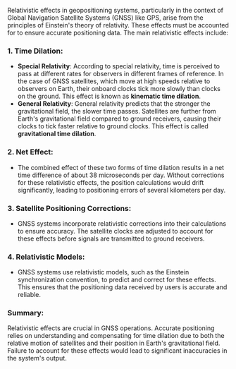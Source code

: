 Relativistic effects in geopositioning systems, particularly in the context of Global Navigation Satellite Systems (GNSS) like GPS, arise from the principles of Einstein's theory of relativity. These effects must be accounted for to ensure accurate positioning data. The main relativistic effects include:

### 1. **Time Dilation**:
   - **Special Relativity**: According to special relativity, time is perceived to pass at different rates for observers in different frames of reference. In the case of GNSS satellites, which move at high speeds relative to observers on Earth, their onboard clocks tick more slowly than clocks on the ground. This effect is known as **kinematic time dilation**.
   - **General Relativity**: General relativity predicts that the stronger the gravitational field, the slower time passes. Satellites are further from Earth's gravitational field compared to ground receivers, causing their clocks to tick faster relative to ground clocks. This effect is called **gravitational time dilation**.

### 2. **Net Effect**:
   - The combined effect of these two forms of time dilation results in a net time difference of about 38 microseconds per day. Without corrections for these relativistic effects, the position calculations would drift significantly, leading to positioning errors of several kilometers per day.

### 3. **Satellite Positioning Corrections**:
   - GNSS systems incorporate relativistic corrections into their calculations to ensure accuracy. The satellite clocks are adjusted to account for these effects before signals are transmitted to ground receivers.

### 4. **Relativistic Models**:
   - GNSS systems use relativistic models, such as the Einstein synchronization convention, to predict and correct for these effects. This ensures that the positioning data received by users is accurate and reliable.

### Summary:
Relativistic effects are crucial in GNSS operations. Accurate positioning relies on understanding and compensating for time dilation due to both the relative motion of satellites and their position in Earth's gravitational field. Failure to account for these effects would lead to significant inaccuracies in the system's output.